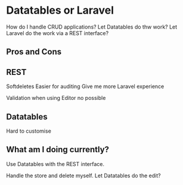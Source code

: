 # Datatables or Laravel

How do I handle CRUD applications? Let Datatables do thw work? Let Laravel do the work via a REST interface?

## Pros and Cons

## REST

Softdeletes
Easier for auditing
Give me more Laravel experience

Validation when using Editor no possible

## Datatables

Hard to customise


## What am I doing currently?

Use Datatables with the REST interface.

Handle the store and delete myself.
Let Datatables do the edit?
